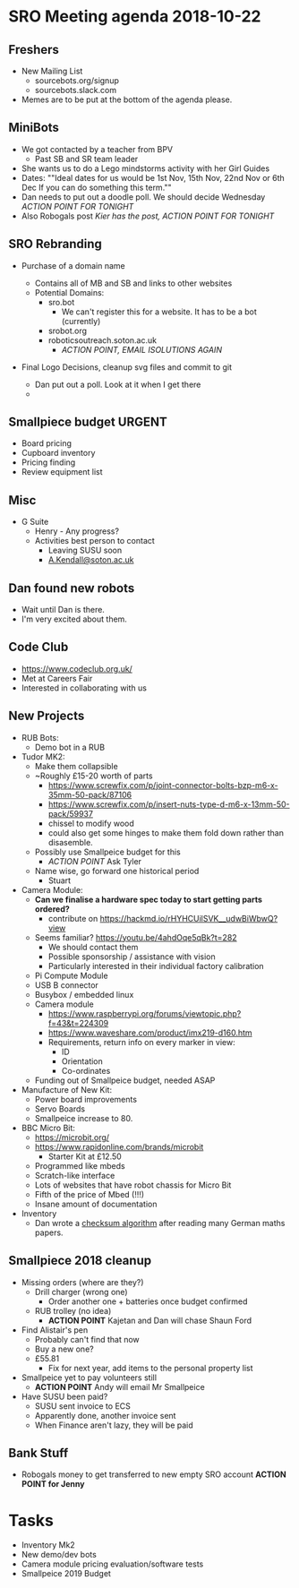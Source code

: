 # SRO Meeting agenda 2018-10-22

## Freshers

- New Mailing List
    - sourcebots.org/signup
    - sourcebots.slack.com
- Memes are to be put at the bottom of the agenda please.

## MiniBots
- We got contacted by a teacher from BPV
    - Past SB and SR team leader
- She wants us to do a Lego mindstorms activity with her Girl Guides
- Dates: ""Ideal dates for us would be 1st Nov, 15th Nov, 22nd Nov or 6th Dec  If you can do something this term.""
- Dan needs to put out a doodle poll. We should decide Wednesday *ACTION POINT FOR TONIGHT*
- Also Robogals post *Kier has the post, ACTION POINT FOR TONIGHT*

## SRO Rebranding

- Purchase of a domain name
    - Contains all of MB and SB and links to other websites
    - Potential Domains:
        - sro.bot
            - We can't register this for a website. It has to be a bot (currently)
        - srobot.org
        - roboticsoutreach.soton.ac.uk
            - *ACTION POINT, EMAIL ISOLUTIONS AGAIN*
- Final Logo Decisions, cleanup svg files and commit to git

    - Dan put out a poll. Look at it when I get there
    - 

## Smallpiece budget **URGENT**
- Board pricing
- Cupboard inventory
- Pricing finding
- Review equipment list

## Misc

- G Suite
    - Henry - Any progress?
    - Activities best person to contact
        - Leaving SUSU soon
        - A.Kendall@soton.ac.uk

## Dan found new robots
- Wait until Dan is there.
- I'm very excited about them.

## Code Club
- https://www.codeclub.org.uk/
- Met at Careers Fair
- Interested in collaborating with us

## New Projects

- RUB Bots:
    - Demo bot in a RUB
- Tudor MK2:
    - Make them collapsible
    - ~Roughly £15-20 worth of parts
        - https://www.screwfix.com/p/joint-connector-bolts-bzp-m6-x-35mm-50-pack/87106
        - https://www.screwfix.com/p/insert-nuts-type-d-m6-x-13mm-50-pack/59937
        - chissel to modify wood
        - could also get some hinges to make them fold down rather than disasemble.
    - Possibly use Smallpeice budget for this
        - *ACTION POINT* Ask Tyler
    - Name wise, go forward one historical period
        - Stuart
- Camera Module:
    - **Can we finalise a hardware spec today to start getting parts ordered?**
        - contribute on https://hackmd.io/rHYHCUilSVK__udwBiWbwQ?view
    - Seems familiar? https://youtu.be/4ahdOqe5qBk?t=282
        - We should contact them
        - Possible sponsorship / assistance with vision
        - Particularly interested in their individual factory calibration
    - Pi Compute Module
    - USB B connector
    - Busybox / embedded linux
    - Camera module
        - https://www.raspberrypi.org/forums/viewtopic.php?f=43&t=224309
        - https://www.waveshare.com/product/imx219-d160.htm
        - Requirements, return info on every marker in view:
            - ID
            - Orientation
            - Co-ordinates
    - Funding out of Smallpeice budget, needed ASAP
- Manufacture of New Kit:
    - Power board improvements
    - Servo Boards
    - Smallpeice increase to 80.
- BBC Micro Bit:
    - https://microbit.org/
    - https://www.rapidonline.com/brands/microbit
        - Starter Kit at £12.50
    - Programmed like mbeds
    - Scratch-like interface
    - Lots of websites that have robot chassis for Micro Bit
    - Fifth of the price of Mbed (!!!)
    - Insane amount of documentation
- Inventory
    - Dan wrote a [checksum algorithm](https://github.com/trickeydan/damm32) after reading many German maths papers.

## Smallpiece 2018 cleanup
- Missing orders (where are they?)
    - Drill charger (wrong one)
        - Order another one + batteries once budget confirmed
    - RUB trolley (no idea) 
        - **ACTION POINT** Kajetan and Dan will chase Shaun Ford
- Find Alistair's pen
    - Probably can't find that now
    - Buy a new one?
    - £55.81
        - Fix for next year, add items to the personal property list
- Smallpeice yet to pay volunteers still
    - **ACTION POINT** Andy will email Mr Smallpeice
- Have SUSU been paid?
    - SUSU sent invoice to ECS
    - Apparently done, another invoice sent
    - When Finance aren't lazy, they will be paid

## Bank Stuff
- Robogals money to get transferred to new empty SRO account **ACTION POINT for Jenny**

# Tasks

- Inventory Mk2
- New demo/dev bots
- Camera module pricing evaluation/software tests
- Smallpeice 2019 Budget
